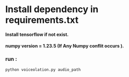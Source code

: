 
# Install dependency in requirements.txt
####  Install tensorflow if not exist.
#### numpy version = 1.23.5 (If Any Numpy conflit occurs ).

### run :
```
python voiceolation.py audio_path
```
